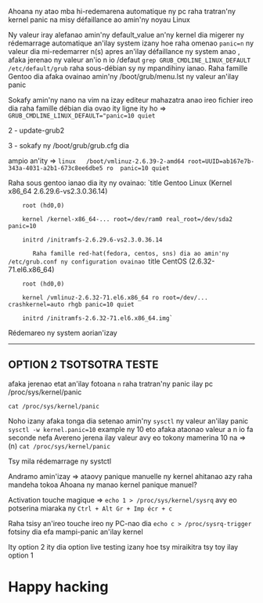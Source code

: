 Ahoana ny atao mba hi-redemarena automatique ny pc raha tratran'ny kernel panic na misy défaillance ao amin'ny noyau Linux 

Ny valeur iray alefanao amin'ny default_value an'ny kernel dia migerer ny rédemarrage automatique an'ilay system 
izany hoe raha omenao `panic=n` ny valeur dia mi-redemarrer n(s) apres an'ilay défaillance ny system anao , afaka jerenao ny valeur
an'io n io /defaut `grep GRUB_CMDLINE_LINUX_DEFAULT /etc/default/grub` raha sous-débian sy ny mpandihiny ianao.
Raha famille Gentoo dia afaka ovainao amin'ny /boot/grub/menu.lst ny valeur an'ilay panic

Sokafy amin'ny nano na vim na izay editeur mahazatra anao ireo fichier ireo dia raha famille débian dia 
ovao ity ligne ity ho => `GRUB_CMDLINE_LINUX_DEFAULT="panic=10 quiet`

2 - update-grub2

3 - sokafy ny /boot/grub/grub.cfg dia 

ampio an'ity => `linux   /boot/vmlinuz-2.6.39-2-amd64 root=UUID=ab167e7b-343a-4031-a2b1-673c8ee6dbe5 ro  panic=10 quiet`

Raha sous gentoo ianao dia ity ny ovainao:
`title Gentoo Linux (Kernel x86_64 2.6.29.6-vs2.3.0.36.14)

        root (hd0,0)
        
        kernel /kernel-x86_64-... root=/dev/ram0 real_root=/dev/sda2 panic=10
        
        initrd /initramfs-2.6.29.6-vs2.3.0.36.14
 `       
Raha famille red-hat(fedora, centos, sns) dia ao amin'ny /etc/grub.conf ny configuration ovainao 
`title CentOS (2.6.32-71.el6.x86_64)

        root (hd0,0)
        
        kernel /vmlinuz-2.6.32-71.el6.x86_64 ro root=/dev/... crashkernel=auto rhgb panic=10 quiet
        
        initrd /initramfs-2.6.32-71.el6.x86_64.img`
        
        
 Rédemareo ny system aorian'izay 
 
 ---------
 
## OPTION 2 TSOTSOTRA TESTE

afaka jerenao etat an'ilay fotoana `n` raha tratran'ny panic ilay pc /proc/sys/kernel/panic

`cat /proc/sys/kernel/panic`

Noho izany afaka tonga dia setenao amin'ny `sysctl` ny valeur an'ilay panic `sysctl -w kernel.panic=10` example ny 10 eto afaka ataonao valeur a n io fa seconde nefa
Avereno jerena ilay valeur avy eo tokony mamerina 10 na => (n)  `cat /proc/sys/kernel/panic`

Tsy mila rédemarrage ny systctl 

Andramo amin'izay => ataovy panique manuelle ny kernel ahitanao azy raha mandeha tokoa 
Ahoana ny manao kernel panique manuel? 

Activation touche magique => `echo 1 > /proc/sys/kernel/sysrq` avy eo potserina miaraka ny ` Ctrl + Alt Gr + Imp écr + c `

Raha tsisy an'ireo touche ireo ny PC-nao dia `echo c > /proc/sysrq-trigger` fotsiny dia efa mampi-panic an'ilay kernel

Ity option 2 ity dia option live testing izany hoe tsy miraikitra tsy toy ilay option 1

# Happy hacking
